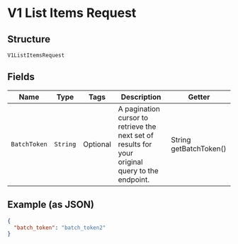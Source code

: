 
# V1 List Items Request

## Structure

`V1ListItemsRequest`

## Fields

| Name | Type | Tags | Description | Getter |
|  --- | --- | --- | --- | --- |
| `BatchToken` | `String` | Optional | A pagination cursor to retrieve the next set of results for your<br>original query to the endpoint. | String getBatchToken() |

## Example (as JSON)

```json
{
  "batch_token": "batch_token2"
}
```

